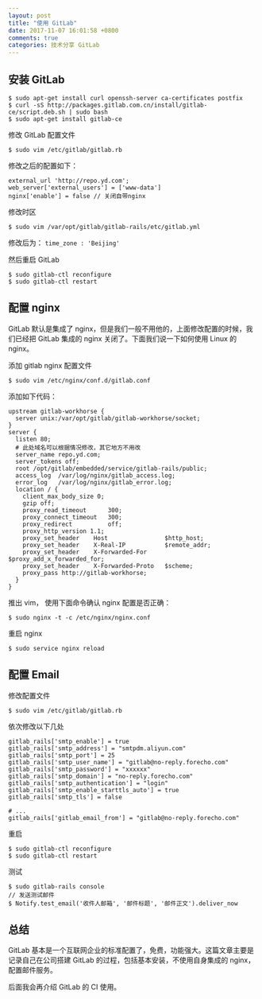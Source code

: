 ```yaml
---
layout: post
title: "使用 GitLab"
date: 2017-11-07 16:01:58 +0800
comments: true
categories: 技术分享 GitLab
---
```


## 安装 GitLab

```
$ sudo apt-get install curl openssh-server ca-certificates postfix
$ curl -sS http://packages.gitlab.com.cn/install/gitlab-ce/script.deb.sh | sudo bash
$ sudo apt-get install gitlab-ce
```

修改 GitLab 配置文件

```
$ sudo vim /etc/gitlab/gitlab.rb
```

修改之后的配置如下：

<!--more-->

```
external_url 'http://repo.yd.com';
web_server['external_users'] = ['www-data']
nginx['enable'] = false // 关闭自带nginx
```

修改时区

```
$ sudo vim /var/opt/gitlab/gitlab-rails/etc/gitlab.yml
```

修改后为： `time_zone : 'Beijing'`

然后重启 GitLab

```
$ sudo gitlab-ctl reconfigure
$ sudo gitlab-ctl restart
```

## 配置 nginx

GitLab 默认是集成了 nginx，但是我们一般不用他的，上面修改配置的时候，我们已经把 GitLab 集成的 nginx 关闭了。下面我们说一下如何使用 Linux 的 nginx。

添加 gitlab nginx 配置文件

```
$ sudo vim /etc/nginx/conf.d/gitlab.conf
```

添加如下代码：

```
upstream gitlab-workhorse {
  server unix:/var/opt/gitlab/gitlab-workhorse/socket;
}
server {
  listen 80;
  # 此处域名可以根据情况修改，其它地方不用改
  server_name repo.yd.com;
  server_tokens off;
  root /opt/gitlab/embedded/service/gitlab-rails/public;
  access_log  /var/log/nginx/gitlab_access.log;
  error_log   /var/log/nginx/gitlab_error.log;
  location / {
    client_max_body_size 0;
    gzip off;
    proxy_read_timeout      300;
    proxy_connect_timeout   300;
    proxy_redirect          off;
    proxy_http_version 1.1;
    proxy_set_header    Host                $http_host;
    proxy_set_header    X-Real-IP           $remote_addr;
    proxy_set_header    X-Forwarded-For     $proxy_add_x_forwarded_for;
    proxy_set_header    X-Forwarded-Proto   $scheme;
    proxy_pass http://gitlab-workhorse;
  }
}
```

推出 vim， 使用下面命令确认 nginx 配置是否正确：

```
$ sudo nginx -t -c /etc/nginx/nginx.conf
```

重启 nginx

```
$ sudo service nginx reload
```

## 配置 Email

修改配置文件

```
$ sudo vim /etc/gitlab/gitlab.rb
```

依次修改以下几处

```
gitlab_rails['smtp_enable'] = true
gitlab_rails['smtp_address'] = "smtpdm.aliyun.com"
gitlab_rails['smtp_port'] = 25
gitlab_rails['smtp_user_name'] = "gitlab@no-reply.forecho.com"
gitlab_rails['smtp_password'] = "xxxxxx"
gitlab_rails['smtp_domain'] = "no-reply.forecho.com"
gitlab_rails['smtp_authentication'] = "login"
gitlab_rails['smtp_enable_starttls_auto'] = true
gitlab_rails['smtp_tls'] = false

# ...
gitlab_rails['gitlab_email_from'] = "gitlab@no-reply.forecho.com"
```

重启

```
$ sudo gitlab-ctl reconfigure
$ sudo gitlab-ctl restart
```

测试

```
$ sudo gitlab-rails console
// 发送测试邮件
$ Notify.test_email('收件人邮箱', '邮件标题', '邮件正文').deliver_now
```

## 总结

GitLab 基本是一个互联网企业的标准配置了，免费，功能强大。这篇文章主要是记录自己在公司搭建 GitLab 的过程，包括基本安装，不使用自身集成的 nginx，配置邮件服务。

后面我会再介绍 GitLab 的 CI 使用。